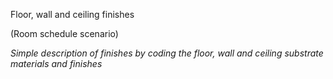 <span class="transform-to-uppercase">Floor, wall and ceiling finishes</span>

<span class="transform-to-uppercase"><span class="highlight-red">(Room schedule scenario)</span></span>

_Simple description of finishes by coding the floor, wall and ceiling substrate materials and finishes_